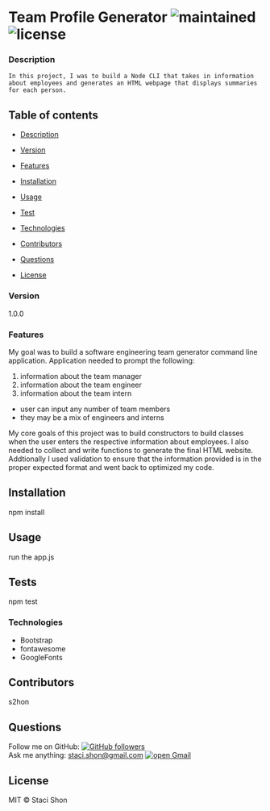 
# Team Profile Generator ![maintained](https://img.shields.io/maintenance/false/2020) ![license](https://img.shields.io/badge/license-MIT-blue)

### Description
    In this project, I was to build a Node CLI that takes in information about employees and generates an HTML webpage that displays summaries for each person. 

## Table of contents
* [Description](#Description)
* [Version](#Version)

* [Features](#Features)
* [Installation](#Installation)
* [Usage](#Usage)
* [Test](#Test)

* [Technologies](#Technologies)

* [Contributors](#Contributors)
* [Questions](#Questions)
* [License](#License)


### Version 
1.0.0

### Features
My goal was to build a software engineering team generator command line application.
Application needed to prompt the following:
1. information about the team manager 
2. information about the team engineer
3. information about the team intern
* user can input any number of team members
* they may be a mix of engineers and interns

My core goals of this project was to build constructors to build classes when the user enters the respective information about employees.
I also needed to collect and write functions to generate the final HTML website. Addtionally I used validation to ensure that the information provided is in the proper expected format and went back to optimized my code.

## Installation
npm install

## Usage
run the app.js

## Tests
npm test

### Technologies
* Bootstrap
* fontawesome
* GoogleFonts

## Contributors
s2hon

## Questions
Follow me on GitHub: <a href="https://github.com/s2hon" target="_blank">![GitHub followers](https://img.shields.io/github/followers/s2hon?label=click%20to%20connect&style=social)</a></br>
Ask me anything: staci.shon@gmail.com <a href="https://www.gmail.com" target="_blank">![open Gmail](https://img.shields.io/badge/open-Gmail-red?style=for-the-badge)</a> 

## License
MIT © Staci Shon 

